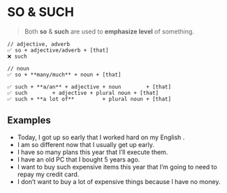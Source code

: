 # SO & SUCH

> Both **so** & **such** are used to **emphasize level** of something.

```text
// adjective, adverb
✅ so + adjective/adverb + [that]
❌ such

// noun
✅ so + **many/much** + noun + [that]

✅ such + **a/an** + adjective + noun        + [that]
✅ such        + adjective + plural noun + [that]
✅ such + **a lot of**         + plural noun + [that]
```

## Examples

- Today, I got up so early that I worked hard on my English .
- I am so different now that I usually get up early.
- I have so many plans this year that I’ll execute them.
- I have an old PC that I bought 5 years ago.
- I want to buy such expensive items this year that I’m going to need to repay my credit card.
- I don’t want to buy a lot of expensive things because I have no money.
